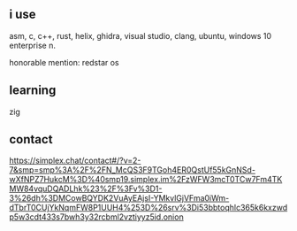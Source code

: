 ## i use
asm, c, c++, rust, helix, ghidra, visual studio, clang, ubuntu, windows 10 enterprise n.

honorable mention: redstar os

## learning
zig

## contact
https://simplex.chat/contact#/?v=2-7&smp=smp%3A%2F%2FN_McQS3F9TGoh4ER0QstUf55kGnNSd-wXfNPZ7HukcM%3D%40smp19.simplex.im%2FzWFW3mcT0TCw7Fm4TKMW84vquDQADLhk%23%2F%3Fv%3D1-3%26dh%3DMCowBQYDK2VuAyEAjsI-YMkvlGjVFma0iWm-dTbrT0CUjYkNqmFW8P1UUH4%253D%26srv%3Di53bbtoqhlc365k6kxzwdp5w3cdt433s7bwh3y32rcbml2vztiyyz5id.onion